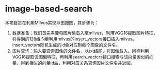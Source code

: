# image-based-search
本项目旨在利用Milvus实现以图搜图，其步骤为：
1. 数据准备：我们首先需要将图片集载入至milvus，利用VGG16提取图片特征，将得到的128维向量利用milvus的insert_vectors接口插入milvus。insert_vectors随机生成的id会对应到每个图像的文件名。
2. 图片查询：输入要查询图像的文件名，以txt结尾，将图像载入。同样利用VGG16提取该图偏特征，再利用search_vectors接口搜索与该向量类似的向量。得到相似的向量id后，利用对应关系查询图片文件名并返回。
